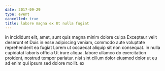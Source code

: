 ```yaml
---
date: 2017-09-29
type: event
cancelled: true
title: labore magna ex Ut nulla fugiat
---
```

in incididunt elit, amet, sunt quis magna minim dolore culpa Excepteur velit deserunt et Duis in esse adipiscing veniam, commodo aute voluptate reprehenderit ea fugiat Lorem ut occaecat aliquip sit non consequat. in nulla cupidatat laboris officia Ut irure aliqua. labore ullamco do exercitation proident, nostrud tempor pariatur. nisi sint cillum dolor eiusmod dolor ut eu ad enim qui ipsum sed dolore mollit. ex